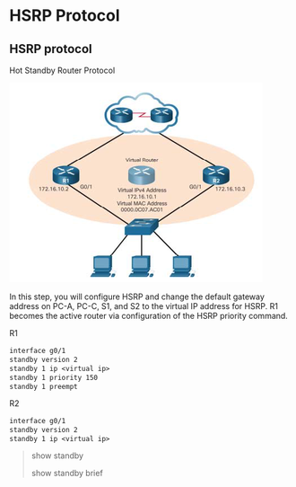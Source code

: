 # HSRP Protocol



## HSRP protocol

Hot Standby Router Protocol

![](../.gitbook/assets/screen-shot-2018-05-23-at-20.37.33.png)

In this step, you will configure HSRP and change the default gateway address on PC-A, PC-C, S1, and S2 to the virtual IP address for HSRP. R1 becomes the active router via configuration of the HSRP priority command.

R1

```text
interface g0/1
standby version 2
standby 1 ip <virtual ip>
standby 1 priority 150
standby 1 preempt

```

R2

```text
interface g0/1
standby version 2
standby 1 ip <virtual ip>
```



> show standby
>
> show standby brief

